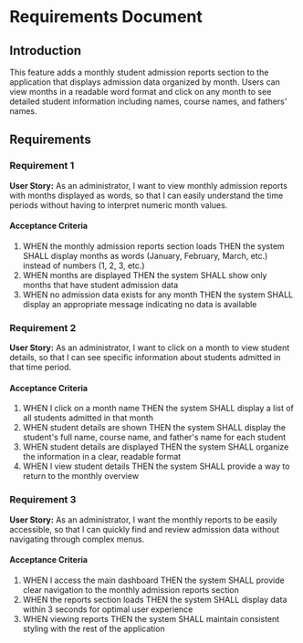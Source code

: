 # Requirements Document

## Introduction

This feature adds a monthly student admission reports section to the application that displays admission data organized by month. Users can view months in a readable word format and click on any month to see detailed student information including names, course names, and fathers' names.

## Requirements

### Requirement 1

**User Story:** As an administrator, I want to view monthly admission reports with months displayed as words, so that I can easily understand the time periods without having to interpret numeric month values.

#### Acceptance Criteria

1. WHEN the monthly admission reports section loads THEN the system SHALL display months as words (January, February, March, etc.) instead of numbers (1, 2, 3, etc.)
2. WHEN months are displayed THEN the system SHALL show only months that have student admission data
3. WHEN no admission data exists for any month THEN the system SHALL display an appropriate message indicating no data is available

### Requirement 2

**User Story:** As an administrator, I want to click on a month to view student details, so that I can see specific information about students admitted in that time period.

#### Acceptance Criteria

1. WHEN I click on a month name THEN the system SHALL display a list of all students admitted in that month
2. WHEN student details are shown THEN the system SHALL display the student's full name, course name, and father's name for each student
3. WHEN student details are displayed THEN the system SHALL organize the information in a clear, readable format
4. WHEN I view student details THEN the system SHALL provide a way to return to the monthly overview

### Requirement 3

**User Story:** As an administrator, I want the monthly reports to be easily accessible, so that I can quickly find and review admission data without navigating through complex menus.

#### Acceptance Criteria

1. WHEN I access the main dashboard THEN the system SHALL provide clear navigation to the monthly admission reports section
2. WHEN the reports section loads THEN the system SHALL display data within 3 seconds for optimal user experience
3. WHEN viewing reports THEN the system SHALL maintain consistent styling with the rest of the application
